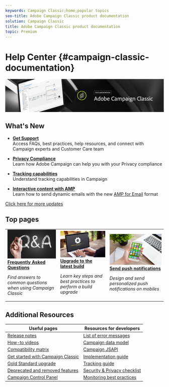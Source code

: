 ```yaml
---
keywords: Campaign Classic;home;popular topics
seo-title: Adobe Campaign Classic product documentation
solution: Campaign Classic
title: Adobe Campaign Classic product documentation
topic: Premium
---
```


# Help Center {#campaign-classic-documentation}

![](platform/using/assets/do-not-localize/banner_acc_doc.jpg) 

## What's New

* **[Get Support](https://helpx.adobe.com/campaign/kb/ac-support.html)**</br>
Access FAQs, best practices, help resources, and connect with Campaign experts and Customer Care team

* **[Privacy Compliance](https://helpx.adobe.com/campaign/kb/campaign-privacy.html)**<br/>
Learn how Adobe Campaign can help you with your Privacy compliance

* **[Tracking capabilities](https://helpx.adobe.com/campaign/kb/acc-tracking.html)**<br/>
Understand tracking capabilities in Campaign

* **[Interactive content with AMP](delivery/using/defining-interactive-content.md)**<br/>
Learn how to send dynamic emails with the new [AMP for Email](https://amp.dev/about/email/) format

[Click here for more updates](/help/rn/using/documentation-updates.md)

## Top pages

<table>
<tr>
  <td>
    <a href="platform/using/common-questions.md">
      <img alt="FAQ" src="platform/using/assets/FAQ.png"/>
    </a>
    <div>
      <a href="platform/using/common-questions.md">
    <strong>Frequently Asked Questions</strong>
    </a>
    </div>
    <p>
    <em>Find answers to common questions when using Campaign Classic</em>
    <p>
  </td>
   <td>
    <a href="https://docs.campaign.adobe.com/doc/AC/getting_started/EN/buildUpgrade.html">
      <img alt="Build Upgrade" src="platform/using/assets/upgrade.png" />
    </a>
    <div>
      <a href="https://docs.campaign.adobe.com/doc/AC/getting_started/EN/buildUpgrade.html">
    <strong>Upgrade to the latest build</strong>
    </a>
    </div>
    <p>
    <em>Learn key steps and best practices to perform a build upgrade</em>
    <p>
  </td>
  <td>
    <a href="delivery/using/creating-notifications.md">
       <img alt="Push notifications" src="platform/using/assets/push.png" />
    </a>
    <div>
       <a href="delivery/using/creating-notifications.md">
    <strong>Send push notifications</strong>
    </a>
    </div>
    <p>
    <em>Design and send personalized push notifications on mobiles</em>
    <p>
  </td>
</tr>
</table>

## Additional Resources

| Useful pages | Resources for developers |
|---|---|
| [Release notes](/help/rn/using/latest-release.md) | [List of error messages](https://docs.adobe.com/content/help/en/campaign-classic/technicalresources/error_messages/error_codes.html) |
| [How-to videos](https://docs.adobe.com/content/help/en/campaign-learn/campaign-classic-tutorials/overview.html) | [Campaign data model](configuration/using/about-data-model.md)|
| [Compatibility matrix](https://helpx.adobe.com/campaign/kb/compatibility-matrix.html) | [Campaign JSAPI](https://docs.adobe.com/content/help/en/campaign-classic/technicalresources/api/p-1.html) |
| [Get started with Campaign Classic](platform/using/about-adobe-campaign-classic.md) | [Implementation guide](https://helpx.adobe.com/campaign/kb/acc-implementation.html) |
| [Gold Standard upgrade](https://helpx.adobe.com/campaign/kb/gold-standard.html) | [Tracking guide](https://helpx.adobe.com/campaign/kb/acc-tracking.html) |
| [Deprecated and removed features](https://helpx.adobe.com/campaign/kb/deprecated-and-removed-features.html) | [Security & Privacy checklist](https://helpx.adobe.com/campaign/kb/acc-security.html) |
| [Campaign Control Panel](https://docs.adobe.com/content/help/en/control-panel/using/control-panel-home.html) | [Monitoring best practices](https://helpx.adobe.com/campaign/kb/acc-maintenance.html) |

